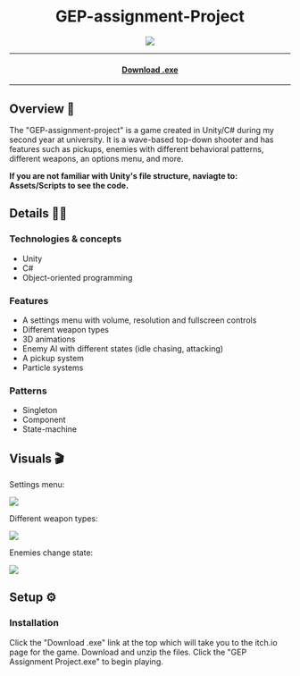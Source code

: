 <h1 align="center">GEP-assignment-Project</h1> 

<p align="center">
  <img src="https://img.shields.io/badge/Made%20by-Ethan%20Greaves-green" >
</p>

<hr>
  <h4 align="center"><a  href="https://ethan-greaves.itch.io/gep-assignment-project">Download .exe</a></h4>
<hr>

## Overview 📖
The "GEP-assignment-project" is a game created in Unity/C# during my second year at university. It is a wave-based top-down shooter and has features such as pickups, enemies with different behavioral patterns, different weapons, an options menu, and more.

**If you are not familiar with Unity's file structure, naviagte to: Assets/Scripts to see the code.**

## Details 👨‍💻

### Technologies & concepts
* Unity
* C#
* Object-oriented programming

### Features
* A settings menu with volume, resolution and fullscreen controls
* Different weapon types
* 3D animations
* Enemy AI with different states (idle chasing, attacking)
* A pickup system
* Particle systems

### Patterns
* Singleton
* Component
* State-machine

## Visuals 🎬
<p>Settings menu:</p>
<img src="https://media.giphy.com/media/exAoVb0det5DTFS7wu/giphy.gif" width="auto" />

<p>Different weapon types:</p>
<img src="https://media.giphy.com/media/KSSZvfa8TWCcz6aZci/giphy.gif" width="auto" />

<p>Enemies change state:</p>
<img src="https://media.giphy.com/media/az9JW9xRwXQ2xIvZBi/giphy.gif" width="auto" />

## Setup ⚙️

### Installation

Click the "Download .exe" link at the top which will take you to the itch.io page for the game. Download and unzip the files. Click the "GEP Assignment Project.exe" to begin playing.
